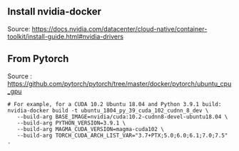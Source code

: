 ## Install nvidia-docker
Source: https://docs.nvidia.com/datacenter/cloud-native/container-toolkit/install-guide.html#nvidia-drivers

## From Pytorch
Source : https://github.com/pytorch/pytorch/tree/master/docker/pytorch/ubuntu_cpu_gpu

```
# For example, for a CUDA 10.2 Ubuntu 18.04 and Python 3.9.1 build:
nvidia-docker build -t ubuntu_1804_py_39_cuda_102_cudnn_8_dev \
   --build-arg BASE_IMAGE=nvidia/cuda:10.2-cudnn8-devel-ubuntu18.04 \
   --build-arg PYTHON_VERSION=3.9.1 \
   --build-arg MAGMA_CUDA_VERSION=magma-cuda102 \
   --build-arg TORCH_CUDA_ARCH_LIST_VAR="3.7+PTX;5.0;6.0;6.1;7.0;7.5" .
```
